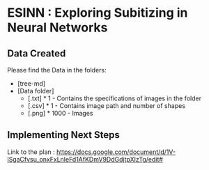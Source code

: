 # ESINN : Exploring Subitizing in Neural Networks

## Data Created

Please find the Data in the folders:
 * [tree-md]
 * [Data folder]
   * [.txt] * 1 - Contains the specifications of images in the folder
   * [.csv] * 1 - Contains image path and number of shapes
   * [.png] * 1000 - Images

## Implementing Next Steps

Link to the plan : https://docs.google.com/document/d/1V-lSgaCfvsu_onxFxLnleFd1AfKDmV9DdGdjtpXIzTg/edit#


